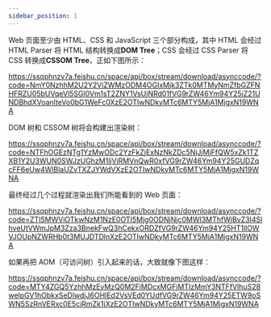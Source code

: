 ```yaml
---
sidebar_position: 1
---
```


Web 页面至少由 HTML、CSS 和 JavaScript 三个部分构成，其中 HTML 会经过 HTML Parser 将 HTML 结构转换成**DOM Tree**；CSS 会经过 CSS Parser 将 CSS 转换成**CSSOM Tree**，正如下图所示：

https://ssqphnzv7a.feishu.cn/space/api/box/stream/download/asynccode/?code=NmY0NzhhM2U2Y2ViZWMzODM4OGIxMjk3ZTk0MTMyNmZfbGZFNHFRZU05bUVqeVl5SGl0Vm1sT2ZNY1VsUjNRd01fVG9rZW46Ym94Y25iZ21UNDBhdXVoanlteVo0bG1WeFc0XzE2OTIwNDkyMTc6MTY5MjA1MjgxN19WNA

DOM 树和 CSSOM 树将会构建出渲染树：

https://ssqphnzv7a.feishu.cn/space/api/box/stream/download/asynccode/?code=NTFhOGEzNTg1YzMwODc2YzFkZjExNzNkZDc5NjJjMjFfQW5xZk1TZXB1Y2U3WUN0SWJzUGhzM1ljVjRMVnQwR0xfVG9rZW46Ym94Y25GUDZqcFF6eUw4WlBlaUZvTXZJYWdVXzE2OTIwNDkyMTc6MTY5MjA1MjgxN19WNA

最终经过几个过程就渲染出我们所能看到的 Web 页面：

https://ssqphnzv7a.feishu.cn/space/api/box/stream/download/asynccode/?code=ZTI5MWViOTkwNzM1NzE0OTI5Mjg0ODNjNjc0MWI3MThfWjBvZ3I4SlhveUtVWmJpM3Zza3BnekFwQ3hCekxORDZfVG9rZW46Ym94Y25HT1llOWVJOUpNZWRHb0t3MUJDTDlnXzE2OTIwNDkyMTc6MTY5MjA1MjgxN19WNA

如果再把 AOM（可访问树）引入起来的话，大致就像下图这样：

https://ssqphnzv7a.feishu.cn/space/api/box/stream/download/asynccode/?code=MTY4ZGQ5YzhhMzEyMzQ0M2FiMDcxMGFjMTIzMmY3NTFfVlhuS28welpGV1hObkxSeDlwdjJ6OHlEd2VsVEd0YUdfVG9rZW46Ym94Y25ETW9oSWN5SzRnVERxc0E5cjRmZk1jXzE2OTIwNDkyMTc6MTY5MjA1MjgxN19WNA
